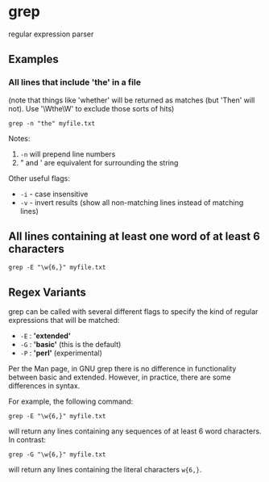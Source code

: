 grep
====

regular expression parser

Examples
--------


### All lines that include 'the' in a file ###
(note that things like 'whether' will be returned as matches (but 'Then' will not). Use '\Wthe\W' to exclude those sorts of hits)
```
grep -n "the" myfile.txt
```

Notes:
1. `-n` will prepend line numbers
2. " and ' are equivalent for surrounding the string

Other useful flags:
- `-i` - case insensitive
- `-v` - invert results (show all non-matching lines instead of matching lines)

## All lines containing at least one word of at least 6 characters ###
```
grep -E "\w{6,}" myfile.txt
```

Regex Variants
--------------

grep can be called with several different flags to specify the kind of regular expressions that will be matched:

- `-E` : **'extended'**
- `-G` : **'basic'** (this is the default)
- `-P` : **'perl'** (experimental)

Per the Man page, in GNU grep there is no difference in functionality between basic and extended. However, in practice, there are some 
differences in syntax.

For example, the following command:

```
grep -E "\w{6,}" myfile.txt
```

will return any lines containing any sequences of at least 6 word characters. In contrast:

```
grep -G "\w{6,}" myfile.txt
```

will return any lines containing the literal characters `w{6,}`.
